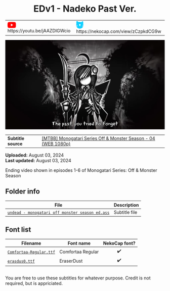 
<h1 align='center'>EDv1 - Nadeko Past Ver.</h1>

<table align='center'>
    <tr>
        <td> <img src='../../.img/youtube.svg' alt='YouTube' width=27 align='center'> &nbsp https://youtu.be/jAAZDIGWcio </td>
        <td> <img src='../../.img/nekocap.svg' alt='NekoCap' width=23 align='center'> &nbsp https://nekocap.com/view/zCzpkdCG9w </td>
    </tr>
</table>

[![](./preview.webp)](https://www.youtube.com/watch?v=jAAZDIGWcio&nekocap=zCzpkdCG9w)

<table align='center'>
    <tr>
        <!-- Subtitle source -->
        <td><b>Subtitle source</b></td>
        <!--  [[MTBB] Monogatari Series Off & Monster Season - 04 (WEB 1080p)](https://nyaa.si/view/1852772) -->
        <td><a href="https://nyaa.si/view/1852772">[MTBB] Monogatari Series Off &amp; Monster Season - 04 (WEB 1080p)</a></td>
    </tr>
</table>

**Uploaded:** August 03, 2024  
**Last updated:** August 03, 2024

<!-- Description goes here -->
Ending video shown in episodes 1-6 of Monogatari Series: Off & Monster Season

## Folder info

| File | Description |
| ---- | ----------- |
[`undead - monogatari off monster season ed.ass`](undead%20-%20monogatari%20off%20monster%20season%20ed.ass) | Subtitle file |

## Font list

| Filename | Font name | NekoCap font? |
| ---- | ---- | :--: |
 [`Comfortaa-Regular.ttf`](https://github.com/abrokecube/subtitles-fonts/blob/main/NekoCap%20fonts/Comfortaa-Regular.ttf) | Comfortaa Regular | ✔️ |
 [`erasdus0.ttf`](https://github.com/abrokecube/subtitles-fonts/blob/main/NekoCap%20fonts/erasdus0.ttf) | EraserDust | ✔️ |

<!-- Permissions -->
## 
You are free to use these subtitles for whatever purpose. Credit is not required, but is appriciated.
